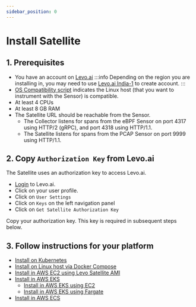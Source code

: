 ```yaml
---
sidebar_position: 0
---
```


# Install Satellite

## 1. Prerequisites
- You have an account on [Levo.ai](https://app.levo.ai/login)
:::info
Depending on the region you are installing in, you may need to use [Levo.ai India-1](https://app.india-1.levo.ai/login) to create account.
:::
- [OS Compatibility script](/guides/general/os-compat-check.mdx) indicates the Linux host (that you want to instrument with the Sensor) is compatible.
- At least 4 CPUs
- At least 8 GB RAM
- The Satellite URL should be reachable from the Sensor.
  - The Collector listens for spans from the eBPF Sensor on port 4317 using HTTP/2 (gRPC), and port 4318 using HTTP/1.1. 
  - The Satellite listens for spans from the PCAP Sensor on port 9999 using HTTP/1.1.

## 2. Copy `Authorization Key` from Levo.ai

The Satellite uses an authorization key to access Levo.ai.

- [Login](https://app.levo.ai/login) to Levo.ai.
- Click on your user profile.
- Click on `User Settings`
- Click on `Keys` on the left navigation panel
- Click on `Get Satellite Authorization Key`

Copy your authorization key. This key is required in subsequent steps below.


## 3. Follow instructions for your platform
- [Install on Kubernetes](satellite-kubernetes.md)
- [Install on Linux host via Docker Compose](satellite-docker.mdx)
- [Install in AWS EC2 using Levo Satellite AMI](satellite-ami-aws-ec2.mdx)
- [Install in AWS EKS](satellite-aws-eks.md)
  - [Install in AWS EKS using EC2](satellite-aws-ecs.mdx)
  - [Install in AWS EKS using Fargate](satellite-aws-eks-fargate.md)
- [Install in AWS ECS](satellite-aws-ecs.mdx)

